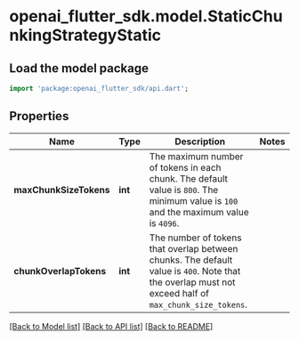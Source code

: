 # openai_flutter_sdk.model.StaticChunkingStrategyStatic

## Load the model package
```dart
import 'package:openai_flutter_sdk/api.dart';
```

## Properties
Name | Type | Description | Notes
------------ | ------------- | ------------- | -------------
**maxChunkSizeTokens** | **int** | The maximum number of tokens in each chunk. The default value is `800`. The minimum value is `100` and the maximum value is `4096`. | 
**chunkOverlapTokens** | **int** | The number of tokens that overlap between chunks. The default value is `400`.  Note that the overlap must not exceed half of `max_chunk_size_tokens`.  | 

[[Back to Model list]](../README.md#documentation-for-models) [[Back to API list]](../README.md#documentation-for-api-endpoints) [[Back to README]](../README.md)


